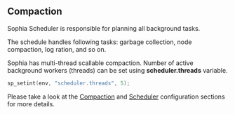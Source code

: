 
Compaction
----------

Sophia Scheduler is responsible for planning all background tasks.

The schedule handles following tasks: garbage collection, node compaction, log ration, and so on.

Sophia has multi-thread scallable compaction. Number of active background
workers (threads) can be set using **scheduler.threads** variable.

```C
sp_setint(env, "scheduler.threads", 5);
```

Please take a look at the [Compaction](../conf/compaction.md) and [Scheduler](../conf/scheduler.md)
configuration sections for more details.
